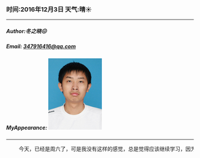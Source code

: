 ### 时间:2016年12月3日 天气:晴:sunny:
-----
#####   Author:冬之晓:confounded:
#####   Email: 347916416@qq.com
#####   MyAppearance: ![MyAppearance](../MyPicture.JPG "我的头像")
----------

<pre>
    今天，已经是周六了，可是我没有这样的感觉，总是觉得应该继续学习，因为还有好多知识没有掌握！因此就看了看矩阵论，但是怎么都看不懂，看来只好买一本线性代数，回顾一下在看了！
</pre>